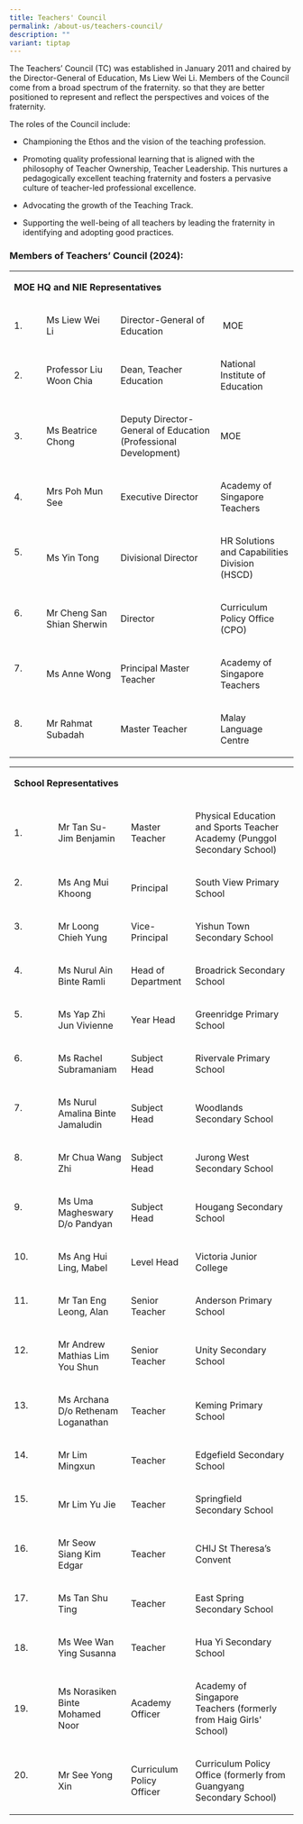 ```yaml
---
title: Teachers' Council
permalink: /about-us/teachers-council/
description: ""
variant: tiptap
---
```

<p>The Teachers’ Council (TC) was established in January 2011 and chaired
by the Director-General of Education, Ms Liew Wei Li. Members of the Council
come from a broad spectrum of the fraternity. so that they are better positioned
to represent and reflect the perspectives and voices of the fraternity.</p>
<p>The roles of the Council include:</p>
<ul data-tight="true" class="tight">
<li>
<p>Championing the Ethos and the vision of the teaching profession.</p>
</li>
<li>
<p>Promoting quality professional learning that is aligned with the philosophy
of Teacher Ownership, Teacher Leadership. This nurtures a pedagogically
excellent teaching fraternity and fosters a pervasive culture of teacher-led
professional excellence.</p>
</li>
<li>
<p>Advocating the growth of the Teaching Track.</p>
</li>
<li>
<p>Supporting the well-being of all teachers by leading the fraternity in
identifying and adopting good practices.</p>
</li>
</ul>
<h3>Members of Teachers’ Council (2024):</h3>
<table style="minWidth: 100px">
<colgroup>
<col>
<col>
<col>
<col>
</colgroup>
<tbody>
<tr>
<td rowspan="1" colspan="4">
<p><strong>MOE HQ and NIE Representatives</strong>
</p>
</td>
</tr>
<tr>
<td rowspan="1" colspan="1">
<p>1.</p>
</td>
<td rowspan="1" colspan="1">
<p>Ms Liew Wei Li&nbsp;</p>
</td>
<td rowspan="1" colspan="1">
<p>Director-General of Education</p>
</td>
<td rowspan="1" colspan="1">
<p>&nbsp;MOE</p>
</td>
</tr>
<tr>
<td rowspan="1" colspan="1">
<p>2. &nbsp;</p>
</td>
<td rowspan="1" colspan="1">
<p>Professor&nbsp;Liu Woon Chia</p>
</td>
<td rowspan="1" colspan="1">
<p>Dean, Teacher Education</p>
</td>
<td rowspan="1" colspan="1">
<p>National Institute of Education&nbsp;&nbsp;</p>
</td>
</tr>
<tr>
<td rowspan="1" colspan="1">
<p>3.</p>
</td>
<td rowspan="1" colspan="1">
<p>Ms Beatrice Chong</p>
</td>
<td rowspan="1" colspan="1">
<p>Deputy Director-General of Education (Professional Development)&nbsp;</p>
</td>
<td rowspan="1" colspan="1">
<p>MOE</p>
</td>
</tr>
<tr>
<td rowspan="1" colspan="1">
<p>4.&nbsp;&nbsp;&nbsp; &nbsp;</p>
</td>
<td rowspan="1" colspan="1">
<p>Mrs Poh Mun See&nbsp;</p>
</td>
<td rowspan="1" colspan="1">
<p>Executive Director&nbsp;</p>
</td>
<td rowspan="1" colspan="1">
<p>Academy of Singapore Teachers&nbsp;</p>
</td>
</tr>
<tr>
<td rowspan="1" colspan="1">
<p>5.&nbsp;&nbsp;&nbsp;&nbsp;&nbsp;&nbsp; &nbsp;</p>
</td>
<td rowspan="1" colspan="1">
<p>Ms Yin Tong&nbsp;</p>
</td>
<td rowspan="1" colspan="1">
<p>Divisional Director&nbsp;</p>
</td>
<td rowspan="1" colspan="1">
<p>HR Solutions and Capabilities Division (HSCD)&nbsp;</p>
</td>
</tr>
<tr>
<td rowspan="1" colspan="1">
<p>6.&nbsp;&nbsp;&nbsp;&nbsp;&nbsp;&nbsp; &nbsp;</p>
</td>
<td rowspan="1" colspan="1">
<p>Mr Cheng San Shian Sherwin&nbsp;</p>
</td>
<td rowspan="1" colspan="1">
<p>Director&nbsp;</p>
</td>
<td rowspan="1" colspan="1">
<p>Curriculum Policy Office (CPO)&nbsp;</p>
</td>
</tr>
<tr>
<td rowspan="1" colspan="1">
<p>7.&nbsp;&nbsp;&nbsp;&nbsp;&nbsp;&nbsp; &nbsp;</p>
</td>
<td rowspan="1" colspan="1">
<p>Ms Anne Wong</p>
</td>
<td rowspan="1" colspan="1">
<p>Principal Master Teacher</p>
</td>
<td rowspan="1" colspan="1">
<p>Academy of Singapore Teachers&nbsp;</p>
</td>
</tr>
<tr>
<td rowspan="1" colspan="1">
<p>8.&nbsp;&nbsp;&nbsp;&nbsp;&nbsp;&nbsp; &nbsp;</p>
</td>
<td rowspan="1" colspan="1">
<p>Mr Rahmat Subadah</p>
</td>
<td rowspan="1" colspan="1">
<p>Master Teacher</p>
</td>
<td rowspan="1" colspan="1">
<p>Malay Language Centre</p>
</td>
</tr>
</tbody>
</table>
<p></p>
<table style="minWidth: 100px">
<colgroup>
<col>
<col>
<col>
<col>
</colgroup>
<tbody>
<tr>
<td rowspan="1" colspan="4">
<p><strong>School Representatives</strong>
</p>
</td>
</tr>
<tr>
<td rowspan="1" colspan="1">
<p>1.&nbsp;&nbsp;&nbsp;&nbsp; &nbsp;</p>
</td>
<td rowspan="1" colspan="1">
<p>Mr Tan Su-Jim Benjamin&nbsp;</p>
</td>
<td rowspan="1" colspan="1">
<p>Master Teacher&nbsp;</p>
</td>
<td rowspan="1" colspan="1">
<p>Physical Education and Sports Teacher Academy&nbsp;(Punggol Secondary
School)</p>
</td>
</tr>
<tr>
<td rowspan="1" colspan="1">
<p>2.&nbsp;&nbsp;&nbsp;&nbsp;&nbsp;&nbsp;&nbsp;&nbsp;&nbsp;&nbsp;&nbsp; &nbsp;</p>
</td>
<td rowspan="1" colspan="1">
<p>Ms Ang Mui Khoong</p>
</td>
<td rowspan="1" colspan="1">
<p>Principal&nbsp;</p>
</td>
<td rowspan="1" colspan="1">
<p>South View Primary School</p>
</td>
</tr>
<tr>
<td rowspan="1" colspan="1">
<p>3.&nbsp;&nbsp;&nbsp;&nbsp;&nbsp;&nbsp;&nbsp;&nbsp;&nbsp;&nbsp;&nbsp; &nbsp;</p>
</td>
<td rowspan="1" colspan="1">
<p>Mr Loong Chieh Yung&nbsp;</p>
</td>
<td rowspan="1" colspan="1">
<p>Vice-Principal&nbsp;</p>
</td>
<td rowspan="1" colspan="1">
<p>Yishun Town Secondary School&nbsp;</p>
</td>
</tr>
<tr>
<td rowspan="1" colspan="1">
<p>4.&nbsp;&nbsp;&nbsp;&nbsp;&nbsp;&nbsp;&nbsp;&nbsp;&nbsp;&nbsp;&nbsp; &nbsp;</p>
</td>
<td rowspan="1" colspan="1">
<p>Ms Nurul Ain Binte Ramli&nbsp;</p>
</td>
<td rowspan="1" colspan="1">
<p>Head of Department&nbsp;</p>
</td>
<td rowspan="1" colspan="1">
<p>Broadrick Secondary School&nbsp;</p>
</td>
</tr>
<tr>
<td rowspan="1" colspan="1">
<p>5.&nbsp;&nbsp;&nbsp;&nbsp;&nbsp;&nbsp;&nbsp;&nbsp;&nbsp;&nbsp;&nbsp; &nbsp;</p>
</td>
<td rowspan="1" colspan="1">
<p>Ms Yap Zhi Jun Vivienne&nbsp;</p>
</td>
<td rowspan="1" colspan="1">
<p>Year Head&nbsp;</p>
</td>
<td rowspan="1" colspan="1">
<p>Greenridge Primary School&nbsp;</p>
</td>
</tr>
<tr>
<td rowspan="1" colspan="1">
<p>6.&nbsp;&nbsp;&nbsp;&nbsp;&nbsp;&nbsp;&nbsp;&nbsp;&nbsp;&nbsp;&nbsp; &nbsp;</p>
</td>
<td rowspan="1" colspan="1">
<p>Ms Rachel Subramaniam</p>
</td>
<td rowspan="1" colspan="1">
<p>Subject Head&nbsp;</p>
</td>
<td rowspan="1" colspan="1">
<p>Rivervale Primary School</p>
</td>
</tr>
<tr>
<td rowspan="1" colspan="1">
<p>7.&nbsp;&nbsp;&nbsp;&nbsp;&nbsp;&nbsp;&nbsp;&nbsp;&nbsp;&nbsp;&nbsp; &nbsp;</p>
</td>
<td rowspan="1" colspan="1">
<p>Ms Nurul Amalina Binte Jamaludin&nbsp;</p>
</td>
<td rowspan="1" colspan="1">
<p>Subject Head&nbsp;</p>
</td>
<td rowspan="1" colspan="1">
<p>Woodlands Secondary School</p>
</td>
</tr>
<tr>
<td rowspan="1" colspan="1">
<p>8.&nbsp;&nbsp;&nbsp;&nbsp;&nbsp;&nbsp;&nbsp;&nbsp;&nbsp;&nbsp;&nbsp; &nbsp;</p>
</td>
<td rowspan="1" colspan="1">
<p>Mr Chua Wang Zhi&nbsp;</p>
</td>
<td rowspan="1" colspan="1">
<p>Subject Head&nbsp;</p>
</td>
<td rowspan="1" colspan="1">
<p>Jurong West Secondary School&nbsp;</p>
</td>
</tr>
<tr>
<td rowspan="1" colspan="1">
<p>9.&nbsp;&nbsp;&nbsp;&nbsp;&nbsp;&nbsp;&nbsp;&nbsp;&nbsp;&nbsp;&nbsp; &nbsp;</p>
</td>
<td rowspan="1" colspan="1">
<p>Ms Uma Magheswary D/o Pandyan</p>
</td>
<td rowspan="1" colspan="1">
<p>Subject Head&nbsp;</p>
</td>
<td rowspan="1" colspan="1">
<p>Hougang Secondary School</p>
</td>
</tr>
<tr>
<td rowspan="1" colspan="1">
<p>10.&nbsp;&nbsp;&nbsp;&nbsp;&nbsp;&nbsp;&nbsp; &nbsp;</p>
</td>
<td rowspan="1" colspan="1">
<p>Ms Ang Hui Ling, Mabel&nbsp;</p>
</td>
<td rowspan="1" colspan="1">
<p>Level Head&nbsp;</p>
</td>
<td rowspan="1" colspan="1">
<p>Victoria Junior College</p>
</td>
</tr>
<tr>
<td rowspan="1" colspan="1">
<p>11.&nbsp;&nbsp;&nbsp;&nbsp;&nbsp;&nbsp;&nbsp; &nbsp;</p>
</td>
<td rowspan="1" colspan="1">
<p>Mr Tan Eng Leong, Alan&nbsp;</p>
</td>
<td rowspan="1" colspan="1">
<p>Senior Teacher&nbsp;</p>
</td>
<td rowspan="1" colspan="1">
<p>Anderson Primary School&nbsp;</p>
</td>
</tr>
<tr>
<td rowspan="1" colspan="1">
<p>12.&nbsp;&nbsp;&nbsp;&nbsp;&nbsp;&nbsp;&nbsp; &nbsp;</p>
</td>
<td rowspan="1" colspan="1">
<p>Mr Andrew Mathias Lim You Shun</p>
</td>
<td rowspan="1" colspan="1">
<p>Senior Teacher&nbsp;</p>
</td>
<td rowspan="1" colspan="1">
<p>Unity Secondary School</p>
</td>
</tr>
<tr>
<td rowspan="1" colspan="1">
<p>13.&nbsp;&nbsp;&nbsp;&nbsp;&nbsp;&nbsp;&nbsp; &nbsp;</p>
</td>
<td rowspan="1" colspan="1">
<p>Ms Archana D/o Rethenam Loganathan</p>
</td>
<td rowspan="1" colspan="1">
<p>Teacher&nbsp;</p>
</td>
<td rowspan="1" colspan="1">
<p>Keming Primary School</p>
</td>
</tr>
<tr>
<td rowspan="1" colspan="1">
<p>14.&nbsp;&nbsp;&nbsp;&nbsp;&nbsp;&nbsp;&nbsp; &nbsp;</p>
</td>
<td rowspan="1" colspan="1">
<p>Mr Lim Mingxun</p>
</td>
<td rowspan="1" colspan="1">
<p>Teacher&nbsp;</p>
</td>
<td rowspan="1" colspan="1">
<p>Edgefield Secondary School&nbsp;</p>
</td>
</tr>
<tr>
<td rowspan="1" colspan="1">
<p>15.&nbsp;&nbsp;&nbsp;&nbsp;&nbsp;&nbsp;&nbsp; &nbsp;</p>
</td>
<td rowspan="1" colspan="1">
<p>Mr Lim Yu Jie</p>
</td>
<td rowspan="1" colspan="1">
<p>Teacher&nbsp;</p>
</td>
<td rowspan="1" colspan="1">
<p>Springfield Secondary School</p>
</td>
</tr>
<tr>
<td rowspan="1" colspan="1">
<p>16.&nbsp;&nbsp;&nbsp;&nbsp;&nbsp;&nbsp;&nbsp; &nbsp;</p>
</td>
<td rowspan="1" colspan="1">
<p>Mr Seow Siang Kim Edgar</p>
</td>
<td rowspan="1" colspan="1">
<p>Teacher&nbsp;</p>
</td>
<td rowspan="1" colspan="1">
<p>CHIJ St Theresa’s Convent</p>
</td>
</tr>
<tr>
<td rowspan="1" colspan="1">
<p>17.&nbsp;&nbsp;&nbsp;&nbsp;&nbsp;&nbsp;&nbsp; &nbsp;</p>
</td>
<td rowspan="1" colspan="1">
<p>Ms Tan Shu Ting</p>
</td>
<td rowspan="1" colspan="1">
<p>Teacher&nbsp;</p>
</td>
<td rowspan="1" colspan="1">
<p>East Spring Secondary School</p>
</td>
</tr>
<tr>
<td rowspan="1" colspan="1">
<p>18.&nbsp;&nbsp;&nbsp;&nbsp;&nbsp;&nbsp;</p>
</td>
<td rowspan="1" colspan="1">
<p>Ms Wee Wan Ying Susanna</p>
</td>
<td rowspan="1" colspan="1">
<p>Teacher</p>
</td>
<td rowspan="1" colspan="1">
<p>Hua Yi Secondary School</p>
</td>
</tr>
<tr>
<td rowspan="1" colspan="1">
<p>19.&nbsp;&nbsp;&nbsp;&nbsp;&nbsp;&nbsp;</p>
</td>
<td rowspan="1" colspan="1">
<p>Ms Norasiken Binte Mohamed Noor</p>
</td>
<td rowspan="1" colspan="1">
<p>Academy Officer</p>
</td>
<td rowspan="1" colspan="1">
<p>Academy of Singapore Teachers&nbsp;(formerly from Haig Girls' School)</p>
</td>
</tr>
<tr>
<td rowspan="1" colspan="1">
<p>20.&nbsp;&nbsp;&nbsp;&nbsp;&nbsp;&nbsp;&nbsp; &nbsp;</p>
</td>
<td rowspan="1" colspan="1">
<p>Mr See Yong Xin</p>
</td>
<td rowspan="1" colspan="1">
<p>Curriculum Policy Officer</p>
</td>
<td rowspan="1" colspan="1">
<p>Curriculum Policy Office (formerly from Guangyang Secondary School)</p>
</td>
</tr>
</tbody>
</table>
<p></p>